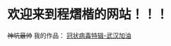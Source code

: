 # 欢迎来到程熠楷的网站！！！
~~神坑最帅~~
我的作品：
[冠状病毒特辑-武汉加油](https://player.codemao.cn/w/39566608?user_id=1046539&scan_scene=community_workpage&exposure_scene=用户作品管理页)
